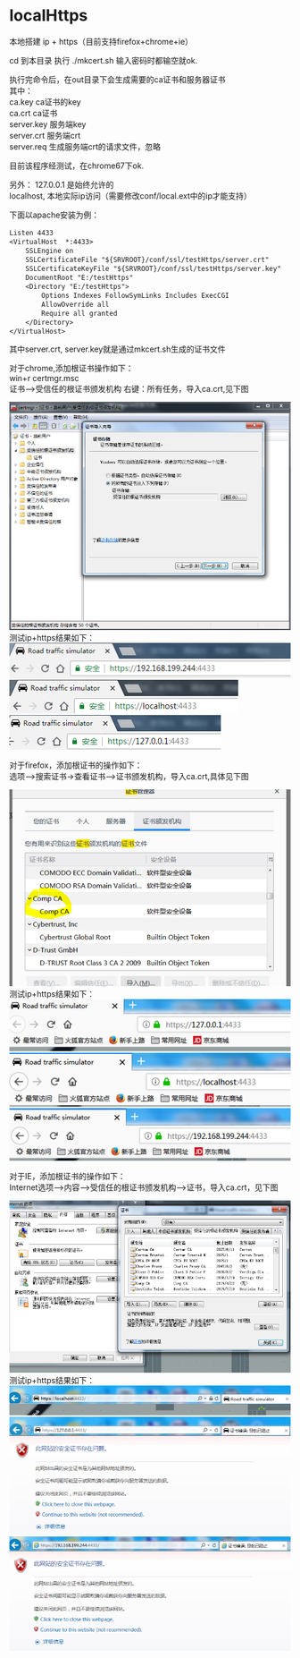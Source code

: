 # localHttps
本地搭建 ip + https（目前支持firefox+chrome+ie）


cd 到本目录
执行 ./mkcert.sh
输入密码时都输空就ok.

执行完命令后，在out目录下会生成需要的ca证书和服务器证书  
其中：  
ca.key  ca证书的key  
ca.crt  ca证书  
server.key 服务端key  
server.crt 服务端crt  
server.req 生成服务端crt的请求文件，忽略  

目前该程序经测试，在chrome67下ok.

另外：
127.0.0.1 是始终允许的  
localhost, 本地实际ip访问（需要修改conf/local.ext中的ip才能支持）

下面以apache安装为例：
```
Listen 4433
<VirtualHost  *:4433>
    SSLEngine on
    SSLCertificateFile "${SRVROOT}/conf/ssl/testHttps/server.crt"
    SSLCertificateKeyFile "${SRVROOT}/conf/ssl/testHttps/server.key"
    DocumentRoot "E:/testHttps"
    <Directory "E:/testHttps">
        Options Indexes FollowSymLinks Includes ExecCGI
        AllowOverride all
        Require all granted
    </Directory>
</VirtualHost>
```

其中server.crt, server.key就是通过mkcert.sh生成的证书文件

对于chrome,添加根证书操作如下：  
win+r certmgr.msc  
证书-->受信任的根证书颁发机构 右键：所有任务，导入ca.crt,见下图  

![avatar](img/chrome_ca.PNG)
测试ip+https结果如下：
![avatar](img/chrome_ok01.PNG)
![avatar](img/chrome_ok02.PNG)
![avatar](img/chrome_ok03.PNG)

对于firefox，添加根证书的操作如下：  
选项-->搜索证书->查看证书-->证书颁发机构，导入ca.crt,具体见下图  

![avatar](img/firefox_ca.PNG)
测试ip+https结果如下：
![avatar](img/ff_ok01.png)
![avatar](img/ff_ok02.PNG)
![avatar](img/ff_ok03.png)

对于IE，添加根证书的操作如下：  
Internet选项-->内容-->受信任的根证书颁发机构-->证书，导入ca.crt，见下图

![avatar](img/IE_ca.PNG)
测试ip+https结果如下：
![avatar](img/ie_ok.PNG)
![avatar](img/ie_err01.PNG)
![avatar](img/ie_err02.PNG)


